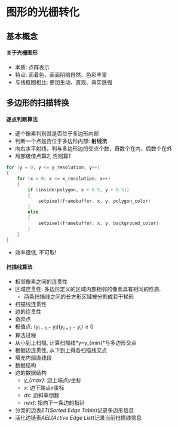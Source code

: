 # 图形的光栅转化

## 基本概念

#### 关于光栅图形

- 本质: 点阵表示
- 特点: 面着色，画面阴暗自然、色彩丰富
- 与线框图相比: 更加生动、直观、真实感强

## 多边形的扫描转换

#### 逐点判断算法
- 逐个像素判别其是否位于多边形内部
- 判断一个点是否位于多边形内部: **射线法**
 - 向右水平射线，判与多边形边的交点个数，奇数个在内，偶数个在外
 - 局部极值点算*2*, 否则算*1*

```c++
for (y = 0; y <= y_resolution; y++)
{
	for (x = 0; x <= x_resolution; x++)
	{
		if (inside(polygon, x + 0.5, y + 0.5))
		{
			setpixel(framebuffer, x, y, polygon_color)
		}
		else
		{
			setpixel(framebuffer, x, y, background_color)
		}
	}
}
```
 - 效率很低, 不可取!

#### 扫描线算法

- 相邻像素之间的连贯性
 - 区域连贯性: 多边形定义的区域内部相邻的像素具有相同的性质.
 	- 两条扫描线之间的长方形区域被分割成若干梯形
 - 扫描线连贯性
 - 边的连贯性
- 奇异点
 - 极值点: $\left(y_{i-1}-y_{i}\right)\left(y_{i+1}-y_{i}\right)\ge 0$
- 算法过程
 - 从小到上扫描, 计算扫描线*y=y_{min}*与多边形交点
 - 根据边连贯性, 从下到上得各扫描线交点
 - 填充内部直线段
- 数据结构
 - 边的数据结构
 	- *y_{max}*: 边上端点*y*坐标
	- *x*: 边下端点*x*坐标
	- *dx*: 边斜率倒数
	- *next*: 指向下一条边的指针
 - 分类的边表*ET*(*Sorted Edge Table*)记录多边形信息
 - 活化边链表*AEL*(*Active Edge List*)记录当前扫描线信息
